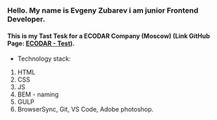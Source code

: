 ### Hello. My name is Evgeny Zubarev i am junior Frontend Developer. 

#### This is my Tast Tesk for a ECODAR Company (Moscow) (Link GitHub Page: [ECODAR - Test](https://eozubarev.github.io/ecodar/)).

* Technology stack:
 1. HTML
 1. CSS
 1. JS
 1. BEM - naming
 1. GULP
 1. BrowserSync, Git, VS Code, Adobe photoshop.